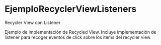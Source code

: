 # EjemploRecyclerViewListeners
Recycler View con Listener

Ejemplo de implementación de Recycled View.
Incluye implementación de listener para recoger eventos de click sobre los items del recycler view.
